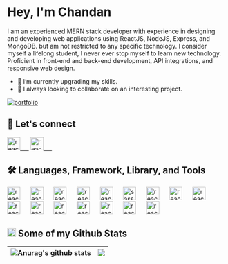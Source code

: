 # Hey, I'm Chandan 
<p align="center">
<!--  <img src="https://media-exp1.licdn.com/dms/image/C4D16AQGiVXiJ9QFNJQ/profile-displaybackgroundimage-shrink_200_800/0/1635180779632?e=1640822400&v=beta&t=BuUlZUvlq3Vf9NL7_svGHeno__XOoey0Kzdi8gt3AMM" alt="react" /> -->
<!-- ![chandan](https://media-exp1.licdn.com/dms/image/C4D16AQGiVXiJ9QFNJQ/profile-displaybackgroundimage-shrink_200_800/0/1635180779632?e=1640822400&v=beta&t=BuUlZUvlq3Vf9NL7_svGHeno__XOoey0Kzdi8gt3AMM) -->
</p>


I am an experienced MERN stack developer with experience in designing and developing web applications using ReactJS, NodeJS, Express, and MongoDB. but am not restricted to any specific technology. I consider myself a lifelong student, I never ever stop myself to learn new technology. Proficient in front-end and back-end development, API integrations, and responsive web design.

- 🔭 I’m currently upgrading my skills.
- 👯 I always looking to collaborate on an interesting project.


[![portfolio](https://img.shields.io/badge/my_portfolio-000?style=for-the-badge&logo=ko-fi&logoColor=white)](https://chandan-k-malik.netlify.app/)


## 🤝 Let's connect 
<p>
 <a href="https://www.linkedin.com/in/chandan-kumar-mallick-0b926b187" target="_blank"><img src="https://cdn2.iconfinder.com/data/icons/social-media-2285/512/1_Linkedin_unofficial_colored_svg-128.png" alt="react" width="30" height="30"/>&nbsp;&nbsp;&nbsp;&nbsp;&nbsp;</a>
 <a href="https://twitter.com/CHANDAN30051084" target="_blank"><img src="https://cdn2.iconfinder.com/data/icons/social-media-2285/512/1_Twitter3_colored_svg-128.png" alt="react" width="30" height="30"/>&nbsp;&nbsp;&nbsp;&nbsp;&nbsp;</a>
</p>

## 🛠 Languages, Framework, Library, and Tools 
<p>
  <img src="https://upload.wikimedia.org/wikipedia/commons/thumb/9/99/Unofficial_JavaScript_logo_2.svg/480px-Unofficial_JavaScript_logo_2.svg.png" alt="react" width="30" height="30"/>&nbsp;&nbsp;&nbsp;&nbsp;&nbsp;
 <img src="https://repository-images.githubusercontent.com/410214337/070f2aba-d9d6-4699-b887-9a0f29015b1b" alt="react" width="30" height="30"/>&nbsp;&nbsp;&nbsp;&nbsp;&nbsp;
  <img src="https://res.cloudinary.com/practicaldev/image/fetch/s--RtwxcNhF--/c_imagga_scale,f_auto,fl_progressive,h_900,q_auto,w_1600/http://timrijkse.nl/images/vue-full-guide.png" alt="react" width="30" height="30"/>&nbsp;&nbsp;&nbsp;&nbsp;&nbsp;
 <img src="https://icon-library.com/images/html5-icon/html5-icon-13.jpg" alt="react" width="30" height="30"/>&nbsp;&nbsp;&nbsp;&nbsp;&nbsp;
 <img src="https://cdn.pixabay.com/photo/2017/08/05/11/16/logo-2582747_1280.png" alt="react" width="30" height="30"/>&nbsp;&nbsp;&nbsp;&nbsp;&nbsp;
 <img src="https://w7.pngwing.com/pngs/206/645/png-transparent-sass-logos-and-brands-line-filled-icon.png" alt="sass" width="30" height="30"/>&nbsp;&nbsp;&nbsp;&nbsp;&nbsp;
 <img src="https://avatars.githubusercontent.com/u/2918581?s=280&v=4" alt="react" width="30" height="30"/>&nbsp;&nbsp;&nbsp;&nbsp;&nbsp;
 <img src="https://cdn4.iconfinder.com/data/icons/logos-and-brands/512/233_Node_Js_logo-128.png" alt="react" width="30" height="30"/>&nbsp;&nbsp;&nbsp;&nbsp;&nbsp;
 <img src="https://img.icons8.com/color/452/mongodb.png" alt="react" width="30" height="30"/>&nbsp;&nbsp;&nbsp;&nbsp;&nbsp;
 <img src="https://img.icons8.com/color/452/npm.png" alt="react" width="30" height="30"/>&nbsp;&nbsp;&nbsp;&nbsp;&nbsp;
 <img src="https://git-scm.com/images/logos/downloads/Git-Icon-1788C.png" alt="react" width="30" height="30"/>&nbsp;&nbsp;&nbsp;&nbsp;&nbsp;
 <img src="https://github.githubassets.com/images/modules/logos_page/GitHub-Mark.png" alt="react" width="30" height="30"/>&nbsp;&nbsp;&nbsp;&nbsp;&nbsp;
 <img src="https://seeklogo.com/images/P/postman-logo-F43375A2EB-seeklogo.com.png" alt="react" width="30" height="30"/>&nbsp;&nbsp;&nbsp;&nbsp;&nbsp;
 <img src="https://user-images.githubusercontent.com/674621/71187801-14e60a80-2280-11ea-94c9-e56576f76baf.png" alt="react" width="30" height="30"/>&nbsp;&nbsp;&nbsp;&nbsp;&nbsp;
  <img src="https://www.vectorlogo.zone/logos/tailwindcss/tailwindcss-icon.svg" alt="react" width="30" height="30"/>&nbsp;&nbsp;&nbsp;&nbsp;&nbsp;
 <img src="https://img.icons8.com/color/452/material-ui.png" alt="react" width="30" height="30"/>&nbsp;&nbsp;&nbsp;&nbsp;&nbsp;
</p>

## <img src="https://findicons.com/files/icons/42/basic/64/statistics.png" width="20" height="20"></img> Some of my Github Stats 
| <img align="center" src="https://github-readme-stats.vercel.app/api?username=stockchandu&show_icons=true&include_all_commits=true&theme=buefy&hide_border=true" alt="Anurag's github stats" /> | <img align="center" src="https://github-readme-stats.vercel.app/api/top-langs/?username=stockchandu&layout=compact&theme=buefy&hide_border=true" /> |
| ------------- | ------------- |


